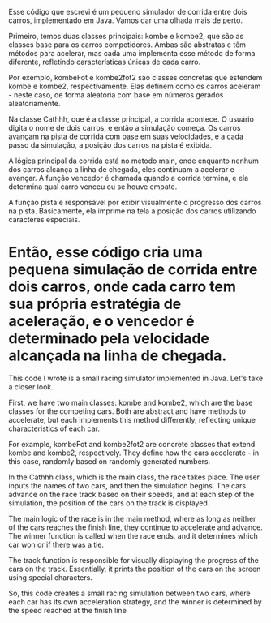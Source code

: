 
Esse código que escrevi é um pequeno simulador de corrida entre dois carros, implementado em Java. Vamos dar uma olhada mais de perto.

Primeiro, temos duas classes principais: kombe e kombe2, que são as classes base para os carros competidores. Ambas são abstratas e têm métodos para acelerar, mas cada uma implementa esse método de forma diferente, refletindo características únicas de cada carro.

Por exemplo, kombeFot e kombe2fot2 são classes concretas que estendem kombe e kombe2, respectivamente. Elas definem como os carros aceleram - neste caso, de forma aleatória com base em números gerados aleatoriamente.

Na classe Cathhh, que é a classe principal, a corrida acontece. O usuário digita o nome de dois carros, e então a simulação começa. Os carros avançam na pista de corrida com base em suas velocidades, e a cada passo da simulação, a posição dos carros na pista é exibida.

A lógica principal da corrida está no método main, onde enquanto nenhum dos carros alcança a linha de chegada, eles continuam a acelerar e avançar. A função vencedor é chamada quando a corrida termina, e ela determina qual carro venceu ou se houve empate.

A função pista é responsável por exibir visualmente o progresso dos carros na pista. Basicamente, ela imprime na tela a posição dos carros utilizando caracteres especiais.

Então, esse código cria uma pequena simulação de corrida entre dois carros, onde cada carro tem sua própria estratégia de aceleração, e o vencedor é determinado pela velocidade alcançada na linha de chegada.
=======================================================================================================================================================================================================================
This code I wrote is a small racing simulator implemented in Java. Let's take a closer look.

First, we have two main classes: kombe and kombe2, which are the base classes for the competing cars. Both are abstract and have methods to accelerate, but each implements this method differently, reflecting unique characteristics of each car.

For example, kombeFot and kombe2fot2 are concrete classes that extend kombe and kombe2, respectively. They define how the cars accelerate - in this case, randomly based on randomly generated numbers.

In the Cathhh class, which is the main class, the race takes place. The user inputs the names of two cars, and then the simulation begins. The cars advance on the race track based on their speeds, and at each step of the simulation, the position of the cars on the track is displayed.

The main logic of the race is in the main method, where as long as neither of the cars reaches the finish line, they continue to accelerate and advance. The winner function is called when the race ends, and it determines which car won or if there was a tie.

The track function is responsible for visually displaying the progress of the cars on the track. Essentially, it prints the position of the cars on the screen using special characters.

So, this code creates a small racing simulation between two cars, where each car has its own acceleration strategy, and the winner is determined by the speed reached at the finish line
